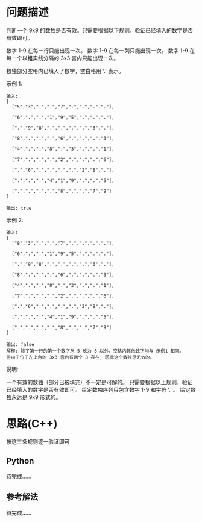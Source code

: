 # 问题描述

判断一个 9x9 的数独是否有效。只需要根据以下规则，验证已经填入的数字是否有效即可。

数字 1-9 在每一行只能出现一次。
数字 1-9 在每一列只能出现一次。
数字 1-9 在每一个以粗实线分隔的 3x3 宫内只能出现一次。

数独部分空格内已填入了数字，空白格用 '.' 表示。

示例 1:

```
输入:
[
  ["5","3",".",".","7",".",".",".","."],
  
  ["6",".",".","1","9","5",".",".","."],

  [".","9","8",".",".",".",".","6","."],

  ["8",".",".",".","6",".",".",".","3"],

  ["4",".",".","8",".","3",".",".","1"],

  ["7",".",".",".","2",".",".",".","6"],

  [".","6",".",".",".",".","2","8","."],

  [".",".",".","4","1","9",".",".","5"],

  [".",".",".",".","8",".",".","7","9"]
]

输出: true

```



示例 2:

    输入:
    [
      ["8","3",".",".","7",".",".",".","."],
    
      ["6",".",".","1","9","5",".",".","."],
    
      [".","9","8",".",".",".",".","6","."],
    
      ["8",".",".",".","6",".",".",".","3"],
    
      ["4",".",".","8",".","3",".",".","1"],
    
      ["7",".",".",".","2",".",".",".","6"],
    
      [".","6",".",".",".",".","2","8","."],
    
      [".",".",".","4","1","9",".",".","5"],
    
      [".",".",".",".","8",".",".","7","9"]
    ]
    
    输出: false
    解释: 除了第一行的第一个数字从 5 改为 8 以外，空格内其他数字均与 示例1 相同。
    但由于位于左上角的 3x3 宫内有两个 8 存在, 因此这个数独是无效的。
说明:

一个有效的数独（部分已被填充）不一定是可解的。
只需要根据以上规则，验证已经填入的数字是否有效即可。
给定数独序列只包含数字 1-9 和字符 '.' 。
给定数独永远是 9x9 形式的。

# 思路(C++)

按这三条规则逐一验证即可

## Python

待完成......

## 参考解法

待完成......